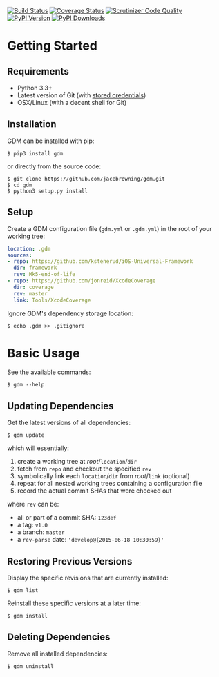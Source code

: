 [![Build Status](https://travis-ci.org/jacebrowning/gdm.svg?branch=develop)](https://travis-ci.org/jacebrowning/gdm)
[![Coverage Status](http://img.shields.io/coveralls/jacebrowning/gdm/master.svg)](https://coveralls.io/r/jacebrowning/gdm)
[![Scrutinizer Code Quality](http://img.shields.io/scrutinizer/g/jacebrowning/gdm.svg)](https://scrutinizer-ci.com/g/jacebrowning/gdm/?branch=master)
[![PyPI Version](http://img.shields.io/pypi/v/GDM.svg)](https://pypi.python.org/pypi/GDM)
[![PyPI Downloads](http://img.shields.io/pypi/dm/GDM.svg)](https://pypi.python.org/pypi/GDM)

Getting Started
===============

Requirements
------------

* Python 3.3+
* Latest version of Git (with [stored credentials](http://stackoverflow.com/questions/7773181))
* OSX/Linux (with a decent shell for Git)

Installation
------------

GDM can be installed with pip:

```
$ pip3 install gdm
```

or directly from the source code:

```
$ git clone https://github.com/jacebrowning/gdm.git
$ cd gdm
$ python3 setup.py install
```

Setup
-----

Create a GDM configuration file (`gdm.yml` or `.gdm.yml`) in the root of your working tree:

```yaml
location: .gdm
sources:
- repo: https://github.com/kstenerud/iOS-Universal-Framework
  dir: framework
  rev: Mk5-end-of-life
- repo: https://github.com/jonreid/XcodeCoverage
  dir: coverage
  rev: master
  link: Tools/XcodeCoverage
```

Ignore GDM's dependency storage location:

```
$ echo .gdm >> .gitignore
```

Basic Usage
===========

See the available commands:

```
$ gdm --help
```

Updating Dependencies
---------------------

Get the latest versions of all dependencies:

```
$ gdm update
```

which will essentially:

1. create a working tree at _root_/`location`/`dir`
2. fetch from `repo` and checkout the specified `rev`
3. symbolically link each `location`/`dir` from _root_/`link` (optional)
4. repeat for all nested working trees containing a configuration file
5. record the actual commit SHAs that were checked out

where `rev` can be:

* all or part of a commit SHA: `123def`
* a tag: `v1.0`
* a branch: `master`
* a `rev-parse` date: `'develop@{2015-06-18 10:30:59}'`

Restoring Previous Versions
---------------------------

Display the specific revisions that are currently installed:

```
$ gdm list
```

Reinstall these specific versions at a later time:

```
$ gdm install
```

Deleting Dependencies
---------------------

Remove all installed dependencies:

```
$ gdm uninstall
```
